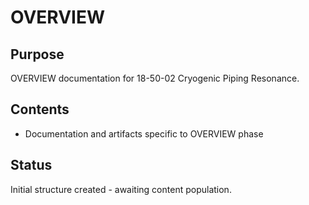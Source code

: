 # OVERVIEW

## Purpose
OVERVIEW documentation for 18-50-02 Cryogenic Piping Resonance.

## Contents
- Documentation and artifacts specific to OVERVIEW phase

## Status
Initial structure created - awaiting content population.
